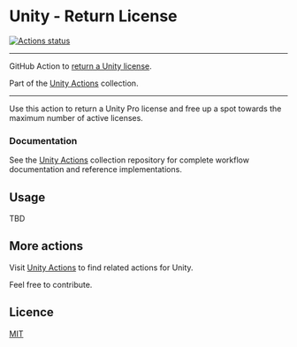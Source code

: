 # Unity - Return License
[![Actions status](https://github.com/webbertakken/unity-return-license/workflows/Actions%20%F0%9F%98%8E/badge.svg)](https://github.com/webbertakken/unity-return-license/actions?query=branch%3Amaster+workflow%3A"Actions+😎")

---

GitHub Action to [return a Unity license](https://github.com/marketplace/actions/unity-return-license). 

Part of the [Unity Actions](https://github.com/webbertakken/unity-actions) collection.

---

Use this action to return a Unity Pro license and free up a spot towards the 
maximum number of active licenses.

### Documentation

See the 
[Unity Actions](https://github.com/webbertakken/unity-actions)
collection repository for complete workflow documentation and reference 
implementations.


## Usage

TBD


## More actions

Visit 
[Unity Actions](https://github.com/webbertakken/unity-actions) 
to find related actions for Unity.

Feel free to contribute.

## Licence 

[MIT](./LICENSE)

